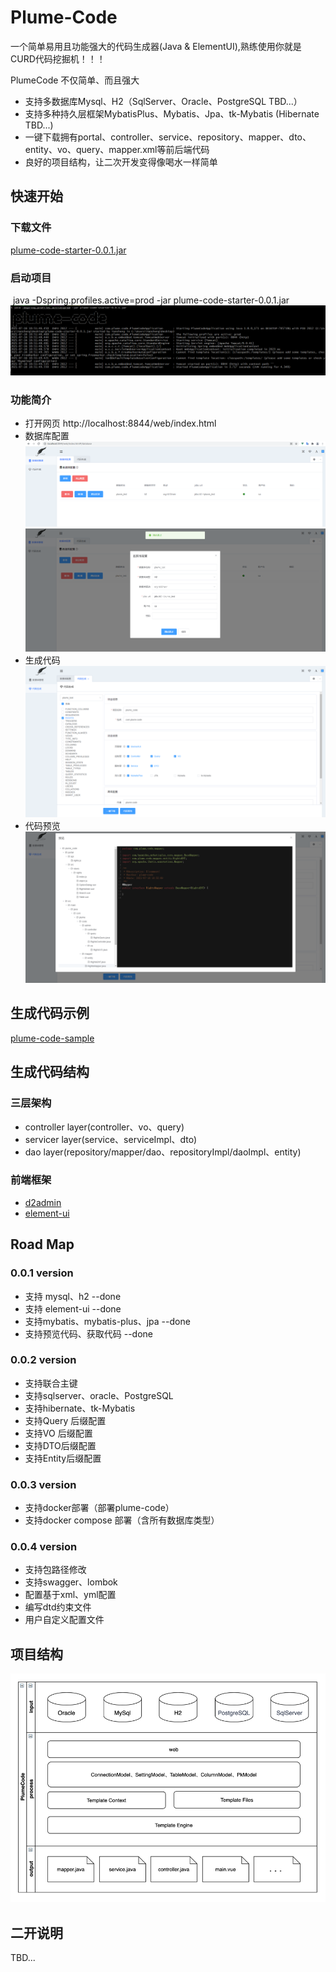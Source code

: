 # Plume-Code

一个简单易用且功能强大的代码生成器(Java & ElementUI),熟练使用你就是CURD代码挖掘机！！！

PlumeCode 不仅简单、而且强大

- 支持多数据库Mysql、H2（SqlServer、Oracle、PostgreSQL TBD...）
- 支持多种持久层框架MybatisPlus、Mybatis、Jpa、tk-Mybatis (Hibernate TBD...)
- 一键下载拥有portal、controller、service、repository、mapper、dto、entity、vo、query、mapper.xml等前后端代码
- 良好的项目结构，让二次开发变得像喝水一样简单

## 快速开始

### 下载文件

[plume-code-starter-0.0.1.jar](https://gitee.com/yansheng/plume-code/raw/main/assemble/plume-code-starter-0.0.1.jar)

### 启动项目

​	java -Dspring.profiles.active=prod -jar plume-code-starter-0.0.1.jar
![start](/image/0.png)

### 功能简介

- 打开网页
  http://localhost:8844/web/index.html
- 数据库配置
  ![start](/image/1.png)
  ![database](/image/3.png)
- 生成代码
  ![generator](/image/2.png)
- 代码预览
  ![preview](/image/4.png)

## 生成代码示例

[plume-code-sample](https://gitee.com/yansheng/plume-code-sample)

## 生成代码结构

### 三层架构

- controller layer(controller、vo、query)
- servicer layer(service、serviceImpl、dto)
- dao layer(repository/mapper/dao、repositoryImpl/daoImpl、entity)

### 前端框架

- [d2admin](https://d2.pub/zh/)
- [element-ui](https://element.eleme.cn/2.15/#/zh-CN)

## Road Map

### 0.0.1 version

- 支持 mysql、h2 --done
- 支持 element-ui --done
- 支持mybatis、mybatis-plus、jpa --done
- 支持预览代码、获取代码 --done

### 0.0.2 version

- 支持联合主键
- 支持sqlserver、oracle、PostgreSQL
- 支持hibernate、tk-Mybatis
- 支持Query 后缀配置
- 支持VO 后缀配置
- 支持DTO后缀配置
- 支持Entity后缀配置

### 0.0.3 version

- 支持docker部署（部署plume-code）
- 支持docker compose 部署（含所有数据库类型）

### 0.0.4 version

- 支持包路径修改
- 支持swagger、lombok
- 配置基于xml、yml配置
- 编写dtd约束文件
- 用户自定义配置文件



## 项目结构

 ![generator](/image/5.png)


## 二开说明

TBD...

